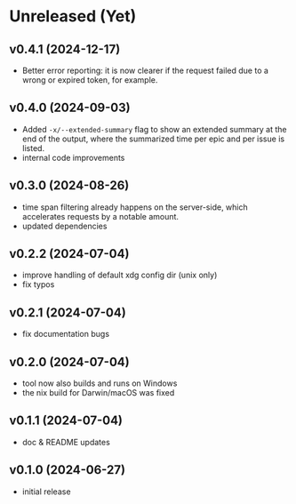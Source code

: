 # Unreleased (Yet)

## v0.4.1 (2024-12-17)

- Better error reporting: it is now clearer if the request failed due to a
  wrong or expired token, for example.

## v0.4.0 (2024-09-03)

- Added `-x/--extended-summary` flag to show an extended summary at the end
  of the output, where the summarized time per epic and per issue is listed.
- internal code improvements

## v0.3.0 (2024-08-26)

- time span filtering already happens on the server-side, which accelerates
  requests by a notable amount.
- updated dependencies

## v0.2.2 (2024-07-04)

- improve handling of default xdg config dir (unix only)
- fix typos

## v0.2.1 (2024-07-04)

- fix documentation bugs

## v0.2.0 (2024-07-04)

- tool now also builds and runs on Windows
- the nix build for Darwin/macOS was fixed

## v0.1.1 (2024-07-04)

- doc & README updates

## v0.1.0 (2024-06-27)

- initial release
